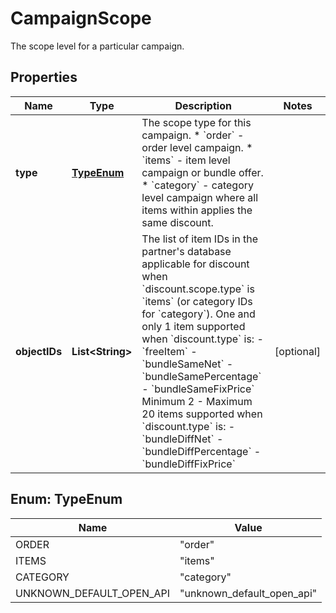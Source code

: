

# CampaignScope

The scope level for a particular campaign.

## Properties

| Name | Type | Description | Notes |
|------------ | ------------- | ------------- | -------------|
|**type** | [**TypeEnum**](#TypeEnum) | The scope type for this campaign.  * &#x60;order&#x60; - order level campaign. * &#x60;items&#x60; - item level campaign or bundle offer.  * &#x60;category&#x60; - category level campaign where all items within applies the same discount.  |  |
|**objectIDs** | **List&lt;String&gt;** | The list of item IDs in the partner&#39;s database applicable for discount when &#x60;discount.scope.type&#x60; is &#x60;items&#x60; (or category IDs for &#x60;category&#x60;).  One and only 1 item supported when &#x60;discount.type&#x60; is: - &#x60;freeItem&#x60; - &#x60;bundleSameNet&#x60; - &#x60;bundleSamePercentage&#x60; - &#x60;bundleSameFixPrice&#x60;  Minimum 2 - Maximum 20 items supported when &#x60;discount.type&#x60; is: - &#x60;bundleDiffNet&#x60; - &#x60;bundleDiffPercentage&#x60; - &#x60;bundleDiffFixPrice&#x60;  |  [optional] |



## Enum: TypeEnum

| Name | Value |
|---- | -----|
| ORDER | &quot;order&quot; |
| ITEMS | &quot;items&quot; |
| CATEGORY | &quot;category&quot; |
| UNKNOWN_DEFAULT_OPEN_API | &quot;unknown_default_open_api&quot; |



